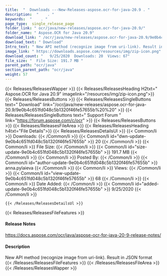 ```yaml
---
title:  "  Downloads ---New-Releases-aspose.ocr-for-java-20.9 . " 
description:  "    . " 
keywords:  "    . " 
page_type:  single_release_page
folder_link: " ocr/java/new-releases/aspose.ocr-for-java-20.9/"
folder_name: " Aspose.OCR for Java 20.9"
download_link: " /ocr/java/new-releases/aspose.ocr-for-java-20.9/9e0b4c651fd048c5b1320f46fe57655b"
download_text: " Download"
Intro_text: " New API method (recognize image from uri-link). Result in JSON format"
image_link: " https://downloads.aspose.com/resources/img/zip-icon.png"
download_count: "   9/25/2020  Downloads: 20  Views: 67"
file_size: "  File Size: 191.7 MB "
parent_path: "ocr/java"
section_parent_path: "ocr/java"
weight: 57 
---
```


{{< Releases/ReleasesWapper >}}
  {{< Releases/ReleasesHeading H2txt=" Aspose.OCR for Java 20.9" imagelink="/resources/img/zip-icon.png">}}
  {{< Releases/ReleasesButtons >}}
    {{< Releases/ReleasesSingleButtons text=" Download" link="/ocr/java/new-releases/aspose.ocr-for-java-20.9/9e0b4c651fd048c5b1320f46fe57655b%20%20" >}}
    {{< Releases/ReleasesSingleButtons text=" Support Forum " link="https://forum.aspose.com/c/ocr" >}}
  {{< Releases/ReleasesButtons >}}
  {{< Releases/ReleasesFileArea >}}
    {{< Releases/ReleasesHeading h4txt="File Details">}}
    {{< Releases/ReleasesDetailsUl >}}
            {{< Common/li  >}} Downloads: {{< /Common/li >}} 
      {{< Common/li id="dwn-update-9e0b4c651fd048c5b1320f46fe57655b" >}} 20 {{< /Common/li >}} 
      {{< Common/li  >}} File Size: {{< /Common/li >}} 
      {{< Common/li id="size-update-9e0b4c651fd048c5b1320f46fe57655b" >}} 191.7 MB {{< /Common/li >}} 
      {{< Common/li  >}} Posted By: {{< /Common/li >}} 
      {{< Common/li id="author-update-9e0b4c651fd048c5b1320f46fe57655b" >}} anna.pylaieva {{< /Common/li >}} 
      {{< Common/li  >}} Views: {{< /Common/li >}} 
      {{< Common/li id="view-update-9e0b4c651fd048c5b1320f46fe57655b" >}} 68 {{< /Common/li >}} 
      {{< Common/li  >}} Date Added: {{< /Common/li >}} 
      {{< Common/li id="added-update-9e0b4c651fd048c5b1320f46fe57655b" >}} 9/25/2020 {{< /Common/li >}} 

    {{< /Releases/ReleasesDetailsUl >}}

  {{< Releases/ReleasesFileFeatures >}}
      <h4>Release Notes</h4><div><a href="https://docs.aspose.com/ocr/java/aspose-ocr-for-java-20-9-release-notes/">https://docs.aspose.com/ocr/java/aspose-ocr-for-java-20-9-release-notes/</a></div><h4>Description</h4><div class="HTMLDescription">New API method (recognize image from uri-link). Result in JSON format</div>
  {{< /Releases/ReleasesFileFeatures >}}
 {{< /Releases/ReleasesFileArea >}}
{{< /Releases/ReleasesWapper >}}


